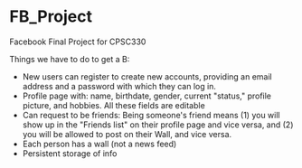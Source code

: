 FB_Project
==========

Facebook Final Project for CPSC330

Things we have to do to get a B:
- New users can register to create new accounts, providing an email address and a password with which they can log in.
- Profile page with: name, birthdate, gender, current "status," profile picture, and hobbies. All these fields are editable 
- Can request to be friends: Being someone's friend means (1) you will show up in the "Friends list" on their profile page and vice versa, and (2) you will be allowed to post on their Wall, and vice versa.
- Each person has a wall (not a news feed)
- Persistent storage of info
